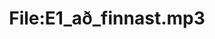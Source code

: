 ---
title: File:E1_að_finnast.mp3
recording of: að finnast
reading speed: slow
speaker: E
license: CC0
---